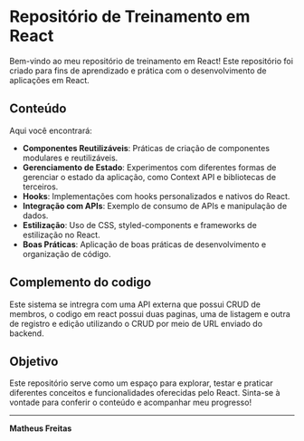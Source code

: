 # Repositório de Treinamento em React

Bem-vindo ao meu repositório de treinamento em React! Este repositório foi criado para fins de aprendizado e prática com o desenvolvimento de aplicações em React.

## Conteúdo

Aqui você encontrará:

- **Componentes Reutilizáveis**: Práticas de criação de componentes modulares e reutilizáveis.
- **Gerenciamento de Estado**: Experimentos com diferentes formas de gerenciar o estado da aplicação, como Context API e bibliotecas de terceiros.
- **Hooks**: Implementações com hooks personalizados e nativos do React.
- **Integração com APIs**: Exemplo de consumo de APIs e manipulação de dados.
- **Estilização**: Uso de CSS, styled-components e frameworks de estilização no React.
- **Boas Práticas**: Aplicação de boas práticas de desenvolvimento e organização de código.

## Complemento do codigo

Este sistema se intregra com uma API externa que possui CRUD de membros, o codigo em react possui duas paginas, uma de listagem e outra de registro e edição utilizando o CRUD por meio de URL enviado do backend. 

## Objetivo

Este repositório serve como um espaço para explorar, testar e praticar diferentes conceitos e funcionalidades oferecidas pelo React. Sinta-se à vontade para conferir o conteúdo e acompanhar meu progresso!

---

**Matheus Freitas**
